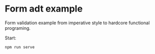 # Form adt example

Form validation example from imperative style to hardcore functional programing.

Start:
```bash
npm run serve
```